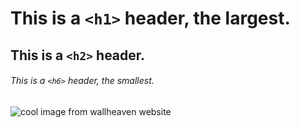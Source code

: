 # This is a `<h1>` header, the largest.
## This is a `<h2>` header.
###### This is a `<h6>` header, the smallest.
![cool image from wallheaven website](https://w.wallhaven.cc/full/kx/wallhaven-kx5v57.jpg)
